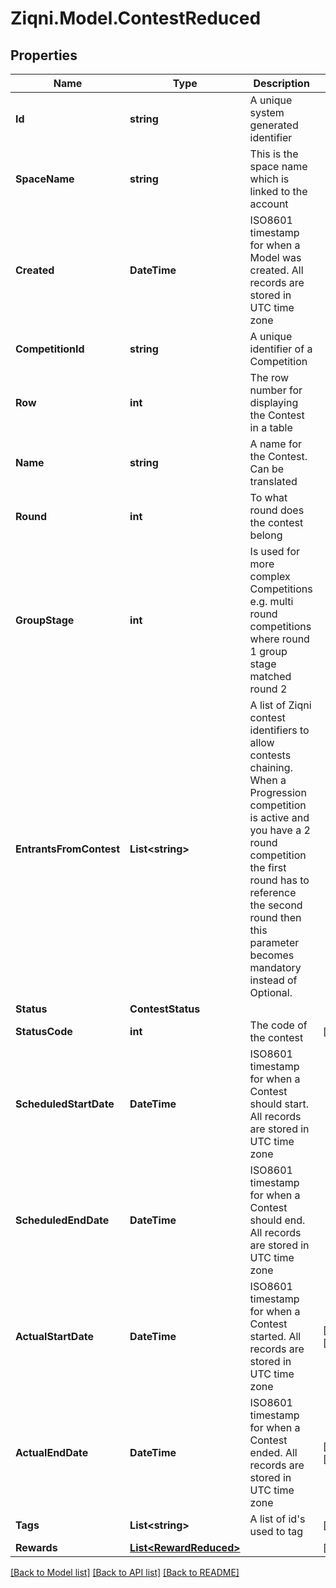 
# Ziqni.Model.ContestReduced

## Properties

Name | Type | Description | Notes
------------ | ------------- | ------------- | -------------
**Id** | **string** | A unique system generated identifier | 
**SpaceName** | **string** | This is the space name which is linked to the account | 
**Created** | **DateTime** | ISO8601 timestamp for when a Model was created. All records are stored in UTC time zone | 
**CompetitionId** | **string** | A unique identifier of a Competition | 
**Row** | **int** | The row number for displaying the Contest in a table | 
**Name** | **string** | A name for the Contest. Can be translated | 
**Round** | **int** | To what round does the contest belong | 
**GroupStage** | **int** | Is used for more complex Competitions e.g. multi round competitions where round 1 group stage matched round 2 | 
**EntrantsFromContest** | **List&lt;string&gt;** | A list of Ziqni contest identifiers to allow contests chaining. When a Progression competition is active and you have a 2 round competition the first round has to reference the second round then this parameter becomes mandatory instead of Optional. | 
**Status** | **ContestStatus** |  | 
**StatusCode** | **int** | The code of the contest | [readonly] 
**ScheduledStartDate** | **DateTime** | ISO8601 timestamp for when a Contest should start. All records are stored in UTC time zone | 
**ScheduledEndDate** | **DateTime** | ISO8601 timestamp for when a Contest should end. All records are stored in UTC time zone | 
**ActualStartDate** | **DateTime** | ISO8601 timestamp for when a Contest started. All records are stored in UTC time zone | [optional] [readonly] 
**ActualEndDate** | **DateTime** | ISO8601 timestamp for when a Contest ended. All records are stored in UTC time zone | [optional] [readonly] 
**Tags** | **List&lt;string&gt;** | A list of id&#39;s used to tag | [optional] 
**Rewards** | [**List&lt;RewardReduced&gt;**](RewardReduced.md) |  | [optional] 

[[Back to Model list]](../README.md#documentation-for-models)
[[Back to API list]](../README.md#documentation-for-api-endpoints)
[[Back to README]](../README.md)

